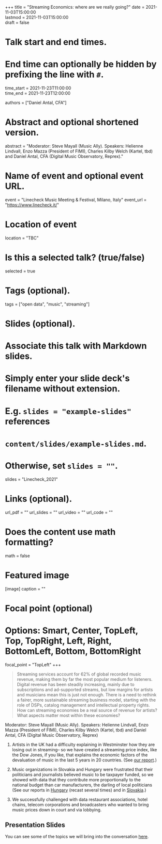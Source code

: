 +++
title = "Streaming Economics: where are we really going?"
date = 2021-11-03T15:00:00  
lastmod = 2021-11-03T15:00:00  
draft = false

# Talk start and end times.
#   End time can optionally be hidden by prefixing the line with `#`.
time_start = 2021-11-23T11:00:00  
time_end = 2021-11-23T12:00:00  

authors = ["Daniel Antal, CFA"]

# Abstract and optional shortened version.
abstract = "Moderator: Steve Mayall (Music Ally). Speakers: Helienne Lindvall, Enzo Mazza (President of FIMI), Charles Kilby Welch (Kartel, tbd) and Daniel Antal, CFA (Digital Music Observatory, Reprex)."

# Name of event and optional event URL.
event = "Linecheck Music Meeting & Festival, Milano, Italy"
event_url = "https://www.linecheck.it/"

# Location of event
location = "TBC"

# Is this a selected talk? (true/false)
selected = true
# Tags (optional).
tags = ["open data", "music", "streaming"]

# Slides (optional).
#   Associate this talk with Markdown slides.
#   Simply enter your slide deck's filename without extension.
#   E.g. `slides = "example-slides"` references 
#   `content/slides/example-slides.md`.
#   Otherwise, set `slides = ""`.
slides = "Linecheck_2021"

# Links (optional).
url_pdf = ""
url_slides = ""
url_video = ""
url_code = ""

# Does the content use math formatting?
math = false

# Featured image
[image]
  caption = ""
  # Focal point (optional)
  # Options: Smart, Center, TopLeft, Top, TopRight, Left, Right, BottomLeft, Bottom, BottomRight
  focal_point = "TopLeft"
+++

> Streaming services account for 62% of global recorded music revenue, making them by far the most popular medium for listeners. Digital revenue has been steadily increasing, mainly due to subscriptions and ad-supported streams, but low margins for artists and musicians mean this is just not enough. There is a need to rethink a fairer, more sustainable streaming business model, starting with the role of DSPs, catalog management and intellectual property rights. How can streaming economies be a real source of revenue for artists? What aspects matter most within these economies?

Moderator: Steve Mayall (Music Ally). Speakers: Helienne Lindvall, Enzo Mazza (President of FIMI), Charles Kilby Welch (Kartel, tbd) and Daniel Antal, CFA (Digital Music Observatory, Reprex)

1.	Artists in the UK had a difficulty explaining in Westminster how they are losing out in streaming– so we have created a streaming price index, like the Dow Jones, if you like, that explains the economic factors of the devaluation of music in the last 5 years in 20 countries. (See [our report](https://music.dataobservatory.eu/publication/mce_empirical_streaming_2021/).)

2.	Music organizations in Slovakia and Hungary were frustrated that their politicians and journalists believed music to be taxpayer funded, so we showed with data that they contribute more proportionally to the national budget than car manufacturers, the darling of local politicians (See our reports in [Hungary](https://music.dataobservatory.eu/publication/hungary_music_industry_2014/) (recast several times) and in [Slovakia](https://music.dataobservatory.eu/publication/slovak_music_industry_2019/).)

3.	We successfully challenged with data restaurant associations, hotel chains, telecom corporations and broadcasters who wanted to bring music prices down in court and via lobbying.

## Presentation Slides

You can see some of the topics we will bring into the conversation [here](https://reprex.nl/slides/linecheck_2021/#/).
